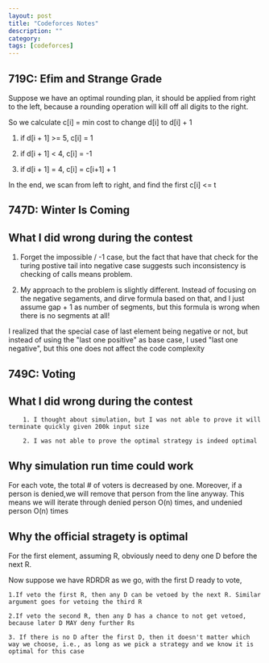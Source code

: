 ```yaml
---
layout: post
title: "Codeforces Notes" 
description: ""
category: 
tags: [codeforces]
---
```


719C: Efim and Strange Grade
------------
Suppose we have an optimal rounding plan, it should be applied from right to the left, because a rounding operation will kill off all digits to the right.

So we calculate c[i] = min cost to change d[i] to d[i] + 1

1. if d[i + 1] >= 5, c[i] = 1

2. if d[i + 1] < 4, c[i] = -1 

3. if d[i + 1] = 4, c[i] = c[i+1] + 1

In the end, we scan from left to right, and find the first c[i] <= t


747D: Winter Is Coming
----------

What I did wrong during the contest
-----------
1. Forget the impossible / -1 case, but the fact that have that check for the turing postive tail into negative case suggests such inconsistency is checking of calls means problem.
	
2. My approach to the problem is slightly different. Instead of focusing on the negative segaments, and dirve formula based on that, and I just assume gap + 1 as number of segments, but this formula is wrong when there is no segments at all!

I realized that the special case of last element being negative or not, but instead of using the "last one positive" as base case, I used "last one negative", but this one does not affect the code complexity


749C: Voting 
-----------

What I did wrong during the contest
-----------
```
	1. I thought about simulation, but I was not able to prove it will terminate quickly given 200k input size

	2. I was not able to prove the optimal strategy is indeed optimal

```

Why simulation run time could work
----------
For each vote, the total # of voters is decreased by one. Moreover, if a person is denied,we will remove that person from the line anyway. This means we will iterate through denied person O(n) times, and undenied person O(n) times 


Why the official stragety is optimal
----------
For the first element, assuming R, obviously need to deny one D before the next R.

Now suppose we have RDRDR as we go, with the first D ready to vote,

```
1.If veto the first R, then any D can be vetoed by the next R. Similar argument goes for vetoing the third R

2.If veto the second R, then any D has a chance to not get vetoed, because later D MAY deny further Rs

3. If there is no D after the first D, then it doesn't matter which way we choose, i.e., as long as we pick a strategy and we know it is optimal for this case
```
